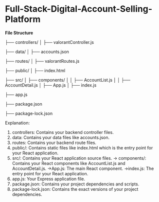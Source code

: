 # Full-Stack-Digital-Account-Selling-Platform

**File Structure**

├── controllers/
│   ├── valorantController.js

├── data/
│   ├── accounts.json

├── routes/
│   ├── valorantRoutes.js

├── public/
│   ├── index.html

├── src/
│   ├── components/
│   │   ├── AccountList.js
│   │   ├── AccountDetail.js
│   ├── App.js
│   ├── index.js

├── app.js

├── package.json

├── package-lock.json

Explanation:

1. controllers: Contains your backend controller files.
2. data: Contains your data files like accounts.json.
3. routes: Contains your backend route files.
4. public/: Contains static files like index.html which is the entry point for your React application.
5. src/: Contains your React application source files.
    -> components/: Contains your React components like AccountList.js and AccountDetail.js.
    ->App.js: The main React component.
    ->index.js: The entry point for your React application.
6. app.js: Your Express application file.
7. package.json: Contains your project dependencies and scripts.
8. package-lock.json: Contains the exact versions of your project dependencies.

